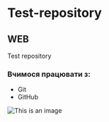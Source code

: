 # Test-repository
## WEB
Test repository

### Вчимося працювати з:
* Git
* GitHub

![This is an image](https://encrypted-tbn3.gstatic.com/shopping?q=tbn:ANd9GcQC93L2ifdXNzabSiuPEWYcy3ZqMlYk5I2E0zE9W53L_V0aiU8ohUyTaU_JjBLHJpaX8CZSVrJOVg&usqp=CAc)
